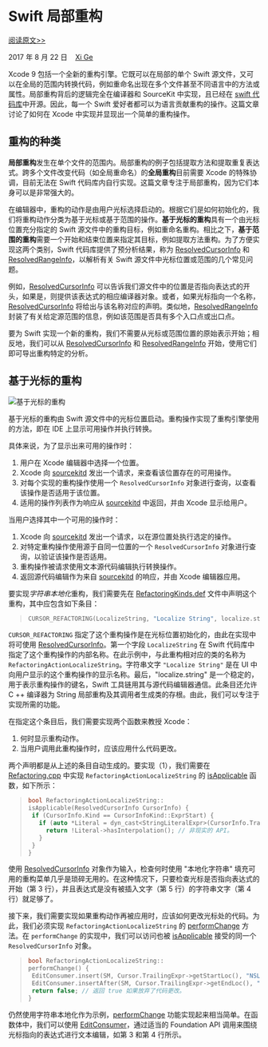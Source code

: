 # Swift 局部重构

[阅读原文>>](https://swift.org/blog/swift-local-refactoring/)

2017 年 8 月 22 日&nbsp;&nbsp;&nbsp;&nbsp;[Xi Ge](https://twitter.com/xge_apple/)

Xcode 9 包括一个全新的重构引擎。它既可以在局部的单个 Swift 源文件，又可以在全局的范围内转换代码，例如重命名出现在多个文件甚至不同语言中的方法或属性。局部重构背后的逻辑完全在编译器和 SourceKit 中实现，且已经在 [swift 代码库](https://github.com/apple/swift)中开源。因此，每一个 Swift 爱好者都可以为语言贡献重构的操作。这篇文章讨论了如何在 Xcode 中实现并显现出一个简单的重构操作。

## 重构的种类

**局部重构**发生在单个文件的范围内。局部重构的例子包括提取方法和提取重复表达式。跨多个文件改变代码（如全局重命名）的**全局重构**目前需要 Xcode 的特殊协调，目前无法在 Swift 代码库内自行实现。这篇文章专注于局部重构，因为它们本身可以是非常强大的。

在编辑器中，重构的动作是由用户光标选择启动的。根据它们是如何初始化的，我们将重构动作分类为基于光标或基于范围的操作。**基于光标的重构**具有一个由光标位置充分指定的 Swift 源文件中的重构目标，例如重命名重构。相比之下，**基于范围的重构**需要一个开始和结束位置来指定其目标，例如提取方法重构。为了方便实现这两个类别，Swift 代码库提供了预分析结果，称为 [ResolvedCursorInfo](https://github.com/apple/swift/blob/7f29b362d68eb990a592257850aabadb24de61df/include/swift/IDE/Utils.h#L158) 和 [ResolvedRangeInfo](https://github.com/apple/swift/blob/60a91bb7360dde5ce9531889e0ed10a2edbc961a/include/swift/IDE/Utils.h#L344)，以解析有关 Swift 源文件中光标位置或范围的几个常见问题。

例如，[ResolvedCursorInfo](https://github.com/apple/swift/blob/7f29b362d68eb990a592257850aabadb24de61df/include/swift/IDE/Utils.h#L158) 可以告诉我们源文件中的位置是否指向表达式的开头，如果是，则提供该表达式的相应编译器对象。或者，如果光标指向一个名称，[ResolvedCursorInfo](https://github.com/apple/swift/blob/7f29b362d68eb990a592257850aabadb24de61df/include/swift/IDE/Utils.h#L158) 将给出与该名称对应的声明。类似地，[ResolvedRangeInfo](https://github.com/apple/swift/blob/60a91bb7360dde5ce9531889e0ed10a2edbc961a/include/swift/IDE/Utils.h#L344) 封装了有关给定源范围的信息，例如该范围是否具有多个入口点或出口点。

要为 Swift 实现一个新的重构，我们不需要从光标或范围位置的原始表示开始；相反地，我们可以从 [ResolvedCursorInfo](https://github.com/apple/swift/blob/7f29b362d68eb990a592257850aabadb24de61df/include/swift/IDE/Utils.h#L158) 和 [ResolvedRangeInfo](https://github.com/apple/swift/blob/60a91bb7360dde5ce9531889e0ed10a2edbc961a/include/swift/IDE/Utils.h#L344) 开始，使用它们即可导出重构特定的分析。

## 基于光标的重构

![基于光标的重构](https://swift.org/assets/images/local-refactoring/Cursor.png)

基于光标的重构由 Swift 源文件中的光标位置启动。重构操作实现了重构引擎使用的方法，即在 IDE 上显示可用操作并执行转换。

具体来说，为了显示出来可用的操作时：

1. 用户在 Xcode 编辑器中选择一个位置。
2. Xcode 向 [sourcekitd](https://github.com/apple/swift/tree/master/tools/SourceKit) 发出一个请求，来查看该位置存在的可用操作。
3. 对每个实现的重构操作使用一个 `ResolvedCursorInfo` 对象进行查询，以查看该操作是否适用于该位置。
4. 适用的操作列表作为响应从 [sourcekitd](https://github.com/apple/swift/tree/master/tools/SourceKit) 中返回，并由 Xcode 显示给用户。

当用户选择其中一个可用的操作时：

1. Xcode 向 [sourcekitd](https://github.com/apple/swift/tree/master/tools/SourceKit) 发出一个请求，以在源位置处执行选定的操作。
2. 对特定重构操作使用源于自同一位置的一个 `ResolvedCursorInfo` 对象进行查询，以验证该操作是否适用。
3. 重构操作被请求使用文本源代码编辑执行转换操作。
4. 返回源代码编辑作为来自 [sourcekitd](https://github.com/apple/swift/tree/master/tools/SourceKit) 的响应，并由 Xcode 编辑器应用。

要实现*字符串本地化*重构，我们需要先在 [RefactoringKinds.def](https://github.com/apple/swift/blob/60a91bb7360dde5ce9531889e0ed10a2edbc961a/include/swift/IDE/RefactoringKinds.def) 文件中声明这个重构，其中应包含如下条目：

> ```c++
> CURSOR_REFACTORING(LocalizeString, "Localize String", localize.string)
> ```

`CURSOR_REFACTORING` 指定了这个重构操作是在光标位置初始化的，由此在实现中将可使用 [ResolvedCursorInfo](https://github.com/apple/swift/blob/7f29b362d68eb990a592257850aabadb24de61df/include/swift/IDE/Utils.h#L158)。第一个字段 `LocalizeString` 在 Swift 代码库中指定了这个重构操作的内部名称。在此示例中，与此重构相对应的类的名称为 `RefactoringActionLocalizeString`。字符串文字 `"Localize String"` 是在 UI 中向用户显示的这个重构操作的显示名称。最后，"localize.string" 是一个稳定的，用于表示重构操作的键名，Swift 工具链用其与源代码编辑器通信。此条目还允许 C ++ 编译器为 String 局部重构及其调用者生成类的存根。由此，我们可以专注于实现所需的功能。

在指定这个条目后，我们需要实现两个函数来教授 Xcode：

1. 何时显示重构动作。
2. 当用户调用此重构操作时，应该应用什么代码更改。

两个声明都是从上述的条目自动生成的。要实现（1），我们需要在 [Refactoring.cpp](https://github.com/apple/swift/blob/60a91bb7360dde5ce9531889e0ed10a2edbc961a/lib/IDE/Refactoring.cpp) 中实现 `RefactoringActionLocalizeString` 的 [isApplicable](isApplicable) 函数，如下所示：

>```c++
>bool RefactoringActionLocalizeString::
>isApplicable(ResolvedCursorInfo CursorInfo) {
>  if (CursorInfo.Kind == CursorInfoKind::ExprStart) {
>    if (auto *Literal = dyn_cast<StringLiteralExpr>(CursorInfo.TrailingExpr) {
>      return !Literal->hasInterpolation(); // 非现实的 API。
>    }
>  }
>}
>```

使用 [ResolvedCursorInfo](ResolvedCursorInfo) 对象作为输入，检查何时使用 "本地化字符串" 填充可用的重构菜单几乎是琐碎无用的。在这种情况下，只要检查光标是否指向表达式的开始（第 3 行），并且表达式是没有被插入文字（第 5 行）的字符串文字（第 4 行）就足够了。

接下来，我们需要实现如果重构动作再被应用时，应该如何更改光标处的代码。为此，我们必须实现 `RefactoringActionLocalizeString` 的 [performChange](https://github.com/apple/swift/blob/60a91bb7360dde5ce9531889e0ed10a2edbc961a/lib/IDE/Refactoring.cpp#L599) 方法。在 `performChange` 的实现中，我们可以访问也被 [isApplicable](isApplicable) 接受的同一个 `ResolvedCursorInfo` 对象。

>```c++
>bool RefactoringActionLocalizeString::
>performChange() {
>  EditConsumer.insert(SM, Cursor.TrailingExpr->getStartLoc(), "NSLocalizedString(");
>  EditConsumer.insertAfter(SM, Cursor.TrailingExpr->getEndLoc(), ", comment: \"\")");
>  return false; // 返回 true 如果放弃了代码更改。
>}
>```

仍然使用字符串本地化作为示例，[performChange](https://github.com/apple/swift/blob/60a91bb7360dde5ce9531889e0ed10a2edbc961a/lib/IDE/Refactoring.cpp#L599) 功能实现起来相当简单。在函数体中，我们可以使用 [EditConsumer](https://github.com/apple/swift/blob/60a91bb7360dde5ce9531889e0ed10a2edbc961a/include/swift/IDE/Utils.h#L506)，通过适当的 Foundation API 调用来围绕光标指向的表达式进行文本编辑，如第 3 和第 4 行所示。
